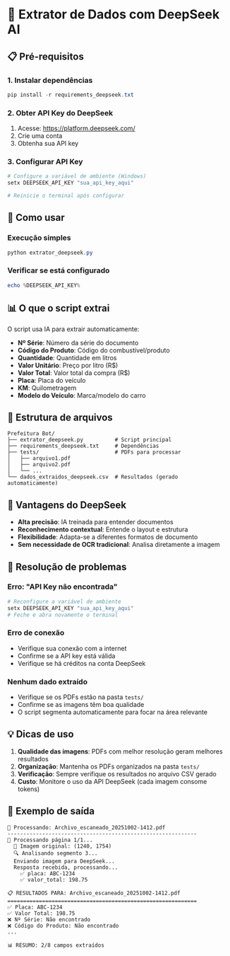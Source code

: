 # 🤖 Extrator de Dados com DeepSeek AI

## 📋 Pré-requisitos

### 1. Instalar dependências
```powershell
pip install -r requirements_deepseek.txt
```

### 2. Obter API Key do DeepSeek
1. Acesse: https://platform.deepseek.com/
2. Crie uma conta
3. Obtenha sua API key

### 3. Configurar API Key
```powershell
# Configure a variável de ambiente (Windows)
setx DEEPSEEK_API_KEY "sua_api_key_aqui"

# Reinicie o terminal após configurar
```

## 🚀 Como usar

### Execução simples
```powershell
python extrator_deepseek.py
```

### Verificar se está configurado
```powershell
echo %DEEPSEEK_API_KEY%
```

## 📊 O que o script extrai

O script usa IA para extrair automaticamente:

- **Nº Série**: Número da série do documento
- **Código do Produto**: Código do combustível/produto
- **Quantidade**: Quantidade em litros
- **Valor Unitário**: Preço por litro (R$)
- **Valor Total**: Valor total da compra (R$)
- **Placa**: Placa do veículo
- **KM**: Quilometragem
- **Modelo do Veículo**: Marca/modelo do carro

## 📁 Estrutura de arquivos

```
Prefeitura Bot/
├── extrator_deepseek.py          # Script principal
├── requirements_deepseek.txt     # Dependências
├── tests/                        # PDFs para processar
│   ├── arquivo1.pdf
│   ├── arquivo2.pdf
│   └── ...
└── dados_extraidos_deepseek.csv  # Resultados (gerado automaticamente)
```

## 🎯 Vantagens do DeepSeek

- **Alta precisão**: IA treinada para entender documentos
- **Reconhecimento contextual**: Entende o layout e estrutura
- **Flexibilidade**: Adapta-se a diferentes formatos de documento
- **Sem necessidade de OCR tradicional**: Analisa diretamente a imagem

## 🔧 Resolução de problemas

### Erro: "API Key não encontrada"
```powershell
# Reconfigure a variável de ambiente
setx DEEPSEEK_API_KEY "sua_api_key_aqui"
# Feche e abra novamente o terminal
```

### Erro de conexão
- Verifique sua conexão com a internet
- Confirme se a API key está válida
- Verifique se há créditos na conta DeepSeek

### Nenhum dado extraído
- Verifique se os PDFs estão na pasta `tests/`
- Confirme se as imagens têm boa qualidade
- O script segmenta automaticamente para focar na área relevante

## 💡 Dicas de uso

1. **Qualidade das imagens**: PDFs com melhor resolução geram melhores resultados
2. **Organização**: Mantenha os PDFs organizados na pasta `tests/`
3. **Verificação**: Sempre verifique os resultados no arquivo CSV gerado
4. **Custo**: Monitore o uso da API DeepSeek (cada imagem consome tokens)

## 🎯 Exemplo de saída

```
📄 Processando: Archivo_escaneado_20251002-1412.pdf
------------------------------------------------------------
📑 Processando página 1/1...
  📐 Imagem original: (1240, 1754)
  🔍 Analisando segmento 3...
  Enviando imagem para DeepSeek...
  Resposta recebida, processando...
    ✅ placa: ABC-1234
    ✅ valor_total: 198.75

📋 RESULTADOS PARA: Archivo_escaneado_20251002-1412.pdf
============================================================
✅ Placa: ABC-1234
✅ Valor Total: 198.75
❌ Nº Série: Não encontrado
❌ Código do Produto: Não encontrado
...

📊 RESUMO: 2/8 campos extraídos
```